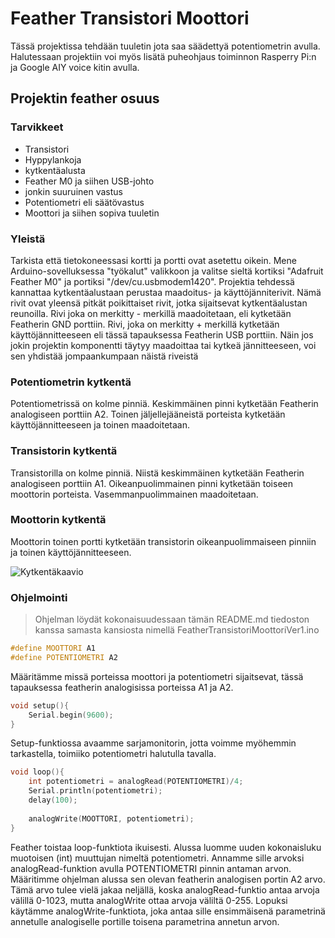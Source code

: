 # Feather Transistori Moottori
Tässä projektissa tehdään tuuletin jota saa säädettyä potentiometrin avulla. Halutessaan projektiin voi myös lisätä puheohjaus toiminnon Rasperry Pi:n ja Google AIY voice kitin avulla. 

## Projektin feather osuus

### Tarvikkeet
- Transistori
- Hyppylankoja
- kytkentäalusta
- Feather M0 ja siihen USB-johto
- jonkin suuruinen vastus
- Potentiometri eli säätövastus
- Moottori ja siihen sopiva tuuletin

### Yleistä
Tarkista että tietokoneessasi kortti ja portti ovat asetettu oikein. Mene Arduino-sovelluksessa "työkalut" valikkoon ja valitse sieltä kortiksi "Adafruit Feather M0" ja portiksi "/dev/cu.usbmodem1420". 
Projektia tehdessä kannattaa kytkentäalustaan perustaa maadoitus- ja käyttöjänniterivit. Nämä rivit ovat yleensä pitkät poikittaiset rivit, jotka sijaitsevat kytkentäalustan reunoilla. Rivi joka on merkitty - merkillä maadoitetaan, eli kytketään Featherin GND porttiin. Rivi, joka on merkitty + merkillä kytketään käyttöjännitteeseen eli tässä tapauksessa Featherin USB porttiin. Näin jos jokin projektin komponentti täytyy maadoittaa tai kytkeä jännitteeseen, voi sen yhdistää jompaankumpaan näistä riveistä 

### Potentiometrin kytkentä
Potentiometrissä on kolme pinniä. Keskimmäinen pinni kytketään Featherin analogiseen porttiin A2. Toinen jäljellejääneistä porteista kytketään käyttöjännitteeseen ja toinen maadoitetaan.

### Transistorin kytkentä
Transistorilla on kolme pinniä. Niistä keskimmäinen kytketään Featherin analogiseen porttiin A1. Oikeanpuolimmainen pinni kytketään toiseen moottorin porteista. Vasemmanpuolimmainen maadoitetaan. 

### Moottorin kytkentä
Moottorin toinen portti kytketään transistorin oikeanpuolimmaiseen pinniin ja toinen käyttöjännitteeseen.

![Kytkentäkaavio](Kytkentäkaavio_TransistoriMoottori.png)


### Ohjelmointi
>Ohjelman löydät kokonaisuudessaan tämän README.md tiedoston kanssa samasta kansiosta nimellä FeatherTransistoriMoottoriVer1.ino

```c++ 
#define MOOTTORI A1
#define POTENTIOMETRI A2
````
Määritämme missä porteissa moottori ja potentiometri sijaitsevat, tässä tapauksessa featherin analogisissa porteissa A1 ja A2.


```c++
void setup(){
    Serial.begin(9600);
}
````
Setup-funktiossa avaamme sarjamonitorin, jotta voimme myöhemmin tarkastella, toimiiko potentiometri halutulla tavalla.

```c++
void loop(){
    int potentiometri = analogRead(POTENTIOMETRI)/4;
    Serial.println(potentiometri);
    delay(100);
            
    analogWrite(MOOTTORI, potentiometri);
}
````
Feather toistaa loop-funktiota ikuisesti. Alussa luomme uuden kokonaisluku muotoisen (int) muuttujan nimeltä potentiometri. Annamme sille arvoksi analogRead-funktion avulla POTENTIOMETRI pinnin antaman arvon. Määritimme ohjelman alussa sen olevan featherin analogisen portin A2 arvo. Tämä arvo tulee vielä jakaa neljällä, koska analogRead-funktio antaa arvoja välillä 0-1023, mutta analogWrite ottaa arvoja väliltä 0-255.
Lopuksi käytämme analogWrite-funktiota, joka antaa sille ensimmäisenä parametrinä annetulle analogiselle portille toisena parametrina annetun arvon.







